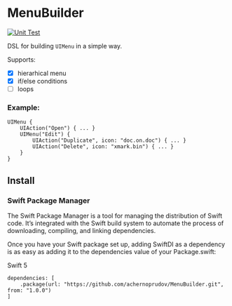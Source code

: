 # MenuBuilder

[![Unit Test](https://github.com/achernoprudov/MenuBuilder/actions/workflows/unit-test.yml/badge.svg?branch=master)](https://github.com/achernoprudov/MenuBuilder/actions/workflows/unit-test.yml)

DSL for building `UIMenu` in a simple way.

Supports: 
- [x] hierarhical menu
- [x] if/else conditions
- [ ] loops

### Example:
```
UIMenu {
    UIAction("Open") { ... }
    UIMenu("Edit") {
        UIAction("Duplicate", icon: "doc.on.doc") { ... }
        UIAction("Delete", icon: "xmark.bin") { ... }
    }
}
```

## Install

### Swift Package Manager

The Swift Package Manager is a tool for managing the distribution of Swift code. It’s integrated with the Swift build system to automate the process of downloading, compiling, and linking dependencies.

Once you have your Swift package set up, adding SwiftDI as a dependency is as easy as adding it to the dependencies value of your Package.swift:

Swift 5
```
dependencies: [
    .package(url: "https://github.com/achernoprudov/MenuBuilder.git", from: "1.0.0")
]
```
